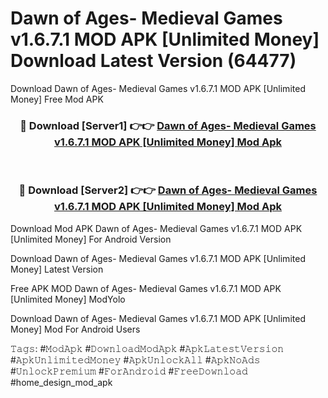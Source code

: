 # Dawn of Ages- Medieval Games v1.6.7.1 MOD APK [Unlimited Money] Download Latest Version (64477)
Download Dawn of Ages- Medieval Games v1.6.7.1 MOD APK [Unlimited Money] Free Mod APK

<div align="center">
<h3>🔴 Download [Server1] 👉👉 <a href="https://apkcomod.com?title=Dawn_of_Ages-_Medieval_Games_v1.6.7.1_MOD_APK_[Unlimited_Money]">Dawn of Ages- Medieval Games v1.6.7.1 MOD APK [Unlimited Money] Mod Apk</a></h3><br>

<h3>🔴 Download [Server2] 👉👉 <a href="https://apkcomod.com?title=Dawn_of_Ages-_Medieval_Games_v1.6.7.1_MOD_APK_[Unlimited_Money]">Dawn of Ages- Medieval Games v1.6.7.1 MOD APK [Unlimited Money] Mod Apk</a></h3>
</div>


Download Mod APK Dawn of Ages- Medieval Games v1.6.7.1 MOD APK [Unlimited Money] For Android Version

Download Dawn of Ages- Medieval Games v1.6.7.1 MOD APK [Unlimited Money] Latest Version

Free APK MOD Dawn of Ages- Medieval Games v1.6.7.1 MOD APK [Unlimited Money] ModYolo

Download Dawn of Ages- Medieval Games v1.6.7.1 MOD APK [Unlimited Money] Mod For Android Users

𝚃𝚊𝚐𝚜: #𝙼𝚘𝚍𝙰𝚙𝚔 #𝙳𝚘𝚠𝚗𝚕𝚘𝚊𝚍𝙼𝚘𝚍𝙰𝚙𝚔 #𝙰𝚙𝚔𝙻𝚊𝚝𝚎𝚜𝚝𝚅𝚎𝚛𝚜𝚒𝚘𝚗 #𝙰𝚙𝚔𝚄𝚗𝚕𝚒𝚖𝚒𝚝𝚎𝚍𝙼𝚘𝚗𝚎𝚢 #𝙰𝚙𝚔𝚄𝚗𝚕𝚘𝚌𝚔𝙰𝚕𝚕 #𝙰𝚙𝚔𝙽𝚘𝙰𝚍𝚜 #𝚄𝚗𝚕𝚘𝚌𝚔𝙿𝚛𝚎𝚖𝚒𝚞𝚖 #𝙵𝚘𝚛𝙰𝚗𝚍𝚛𝚘𝚒𝚍 #𝙵𝚛𝚎𝚎𝙳𝚘𝚠𝚗𝚕𝚘𝚊𝚍 #home_design_mod_apk